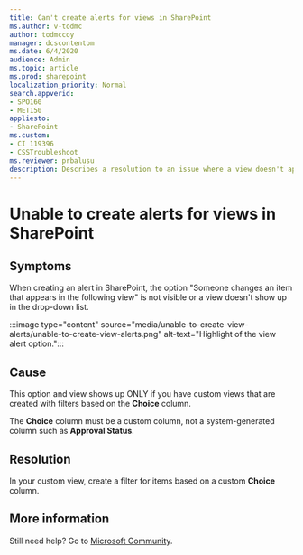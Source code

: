 ```yaml
---
title: Can't create alerts for views in SharePoint
ms.author: v-todmc
author: todmccoy
manager: dcscontentpm
ms.date: 6/4/2020
audience: Admin
ms.topic: article
ms.prod: sharepoint
localization_priority: Normal
search.appverid:
- SPO160
- MET150
appliesto:
- SharePoint
ms.custom: 
- CI 119396
- CSSTroubleshoot 
ms.reviewer: prbalusu
description: Describes a resolution to an issue where a view doesn't appear in the option "Someone changes an item that appears in the following view". 
---
```


# Unable to create alerts for views in SharePoint

## Symptoms

When creating an alert in SharePoint, the option "Someone changes an item that appears in the following view" is not visible or a view doesn't show up in the drop-down list.

:::image type="content" source="media/unable-to-create-view-alerts/unable-to-create-view-alerts.png" alt-text="Highlight of the view alert option.":::
 
## Cause

This option and view shows up ONLY if you have custom views that are created with filters based on the **Choice** column.

The **Choice** column must be a custom column, not a system-generated column such as **Approval Status**.

## Resolution

In your custom view, create a filter for items based on a custom **Choice** column.

## More information

Still need help? Go to [Microsoft Community](https://answers.microsoft.com/).